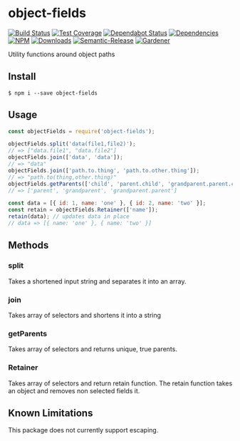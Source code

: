 # object-fields

[![Build Status](https://circleci.com/gh/blackflux/object-fields.png?style=shield)](https://circleci.com/gh/blackflux/object-fields)
[![Test Coverage](https://img.shields.io/coveralls/blackflux/object-fields/master.svg)](https://coveralls.io/github/blackflux/object-fields?branch=master)
[![Dependabot Status](https://api.dependabot.com/badges/status?host=github&repo=blackflux/object-fields)](https://dependabot.com)
[![Dependencies](https://david-dm.org/blackflux/object-fields/status.svg)](https://david-dm.org/blackflux/object-fields)
[![NPM](https://img.shields.io/npm/v/object-fields.svg)](https://www.npmjs.com/package/object-fields)
[![Downloads](https://img.shields.io/npm/dt/object-fields.svg)](https://www.npmjs.com/package/object-fields)
[![Semantic-Release](https://github.com/blackflux/js-gardener/blob/master/assets/icons/semver.svg)](https://github.com/semantic-release/semantic-release)
[![Gardener](https://github.com/blackflux/js-gardener/blob/master/assets/badge.svg)](https://github.com/blackflux/js-gardener)

Utility functions around object paths

## Install

    $ npm i --save object-fields

## Usage

<!-- eslint-disable import/no-unresolved, import/no-extraneous-dependencies -->
```js
const objectFields = require('object-fields');

objectFields.split('data(file1,file2)');
// => ["data.file1", "data.file2"]
objectFields.join(['data', 'data']);
// => "data"
objectFields.join(['path.to.thing', 'path.to.other.thing']);
// => "path.to(thing,other.thing)"
objectFields.getParents(['child', 'parent.child', 'grandparent.parent.child']);
// => ['parent', 'grandparent', 'grandparent.parent']

const data = [{ id: 1, name: 'one' }, { id: 2, name: 'two' }];
const retain = objectFields.Retainer(['name']);
retain(data); // updates data in place
// data => [{ name: 'one' }, { name: 'two' }]
```

## Methods

### split

Takes a shortened input string and separates it into an array.

### join

Takes array of selectors and shortens it into a string

### getParents

Takes array of selectors and returns unique, true parents.

### Retainer

Takes array of selectors and return retain function. The retain function takes an object and removes non selected fields it.

## Known Limitations

This package does not currently support escaping.
